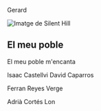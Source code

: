 Gerard

![Imatge de Silent Hill](./img.jpg)

## El meu poble
El meu poble m'encanta

Isaac Castellvi
David Caparros

Ferran Reyes Verge

Adrià Cortés Lon
